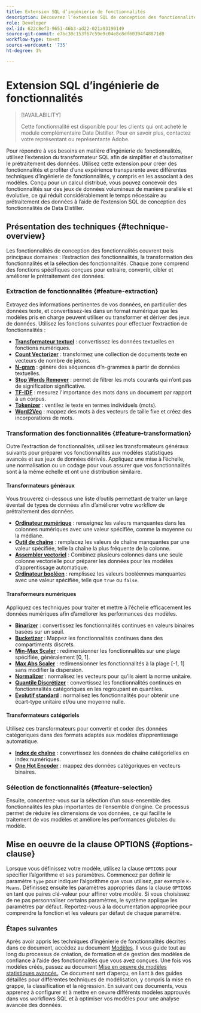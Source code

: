 ```yaml
---
title: Extension SQL d’ingénierie de fonctionnalités
description: Découvrez l’extension SQL de conception des fonctionnalités de Data Distiller pour prétraiter les données pour la modélisation statistique avancée. Il couvre les techniques d’extraction, de transformation et de sélection des fonctionnalités disponibles.
role: Developer
exl-id: 622c8ef3-9651-46b3-ad22-021a93190149
source-git-commit: e7bc30c153f67c59e9c04e8c8df60394f48871d0
workflow-type: tm+mt
source-wordcount: '735'
ht-degree: 1%

---
```


# Extension SQL d’ingénierie de fonctionnalités

>[!AVAILABILITY]
>
>Cette fonctionnalité est disponible pour les clients qui ont acheté le module complémentaire Data Distiller. Pour en savoir plus, contactez votre représentant ou représentante Adobe.

Pour répondre à vos besoins en matière d’ingénierie de fonctionnalités, utilisez l’extension du transformateur SQL afin de simplifier et d’automatiser le prétraitement des données. Utilisez cette extension pour créer des fonctionnalités et profiter d’une expérience transparente avec différentes techniques d’ingénierie de fonctionnalités, y compris en les associant à des modèles. Conçu pour un calcul distribué, vous pouvez concevoir des fonctionnalités sur des jeux de données volumineux de manière parallèle et évolutive, ce qui réduit considérablement le temps nécessaire au prétraitement des données à l’aide de l’extension SQL de conception des fonctionnalités de Data Distiller.

## Présentation des techniques {#technique-overview}

Les fonctionnalités de conception des fonctionnalités couvrent trois principaux domaines : l’extraction des fonctionnalités, la transformation des fonctionnalités et la sélection des fonctionnalités. Chaque zone comprend des fonctions spécifiques conçues pour extraire, convertir, cibler et améliorer le prétraitement des données.

### Extraction de fonctionnalités {#feature-extraction}

Extrayez des informations pertinentes de vos données, en particulier des données texte, et convertissez-les dans un format numérique que les modèles pris en charge peuvent utiliser ou transformer et dériver des jeux de données. Utilisez les fonctions suivantes pour effectuer l’extraction de fonctionnalités :

- **[Transformateur textuel](./feature-transformation.md#textual-transformations)** : convertissez les données textuelles en fonctions numériques.
- **[Count Vectorizer](./feature-transformation.md#countvectorizer)** : transformez une collection de documents texte en vecteurs de nombre de jetons.
- **[N-gram](./feature-transformation.md#ngram)** : génère des séquences d’n-grammes à partir de données textuelles.
- **[Stop Words Remover](./feature-transformation.md#stopwordsremover)** : permet de filtrer les mots courants qui n’ont pas de signification significative.
- **[TF-IDF](./feature-transformation.md#tf-idf)** : mesurez l&#39;importance des mots dans un document par rapport à un corpus.
- **[Tokenizer](./feature-transformation.md#tokenizer)** : ventilez le texte en termes individuels (mots).
- **[Word2Vec](./feature-transformation.md#word2vec)** : mappez des mots à des vecteurs de taille fixe et créez des incorporations de mots.

### Transformation des fonctionnalités {#feature-transformation}

Outre l’extraction de fonctionnalités, utilisez les transformateurs généraux suivants pour préparer vos fonctionnalités aux modèles statistiques avancés et aux jeux de données dérivés. Appliquez une mise à l’échelle, une normalisation ou un codage pour vous assurer que vos fonctionnalités sont à la même échelle et ont une distribution similaire.

#### Transformateurs généraux

Vous trouverez ci-dessous une liste d’outils permettant de traiter un large éventail de types de données afin d’améliorer votre workflow de prétraitement des données.

- **[Ordinateur numérique](./feature-transformation.md#numeric-imputer)** : renseignez les valeurs manquantes dans les colonnes numériques avec une valeur spécifiée, comme la moyenne ou la médiane.
- **[Outil de chaîne](./feature-transformation.md#string-imputer)** : remplacez les valeurs de chaîne manquantes par une valeur spécifiée, telle la chaîne la plus fréquente de la colonne.
- **[Assembler vectoriel](./feature-transformation.md#vector-assembler)** : Combinez plusieurs colonnes dans une seule colonne vectorielle pour préparer les données pour les modèles d’apprentissage automatique.
- **[Ordinateur booléen](./feature-transformation.md#boolean-imputer)** : remplissez les valeurs booléennes manquantes avec une valeur spécifiée, telle que `true` ou `false`.

#### Transformeurs numériques

Appliquez ces techniques pour traiter et mettre à l’échelle efficacement les données numériques afin d’améliorer les performances des modèles.

- **[Binarizer](./feature-transformation.md#binarizer)** : convertissez les fonctionnalités continues en valeurs binaires basées sur un seuil.
- **[Bucketizer](./feature-transformation.md#bucketizer)** : Mappez les fonctionnalités continues dans des compartiments discrets.
- **[Min-Max Scaler](./feature-transformation.md#minmaxscaler)** : redimensionner les fonctionnalités sur une plage spécifiée, généralement [0, 1].
- **[Max Abs Scaler](./feature-transformation.md#maxabsscaler)** : redimensionner les fonctionnalités à la plage [-1, 1] sans modifier la dispersion.
- **[Normalizer](./feature-transformation.md#normalizer)** : normalisez les vecteurs pour qu’ils aient la norme unitaire.
- **[Quantile Discrétizer](./feature-transformation.md#quantilediscretizer)** : convertissez les fonctionnalités continues en fonctionnalités catégoriques en les regroupant en quantiles.
- **[Évolutif standard](./feature-transformation.md#standardscaler)** : normalisez les fonctionnalités pour obtenir une écart-type unitaire et/ou une moyenne nulle.

#### Transformateurs catégoriels

Utilisez ces transformateurs pour convertir et coder des données catégoriques dans des formats adaptés aux modèles d’apprentissage automatique.

- **[Index de chaîne](./feature-transformation.md#stringindexer)** : convertissez les données de chaîne catégorielles en index numériques.
- **[One Hot Encoder](./feature-transformation.md#onehotencoder)** : mappez des données catégoriques en vecteurs binaires.

### Sélection de fonctionnalités {#feature-selection}

Ensuite, concentrez-vous sur la sélection d’un sous-ensemble des fonctionnalités les plus importantes de l’ensemble d’origine. Ce processus permet de réduire les dimensions de vos données, ce qui facilite le traitement de vos modèles et améliore les performances globales du modèle.

<!-- Commented out as it 
## Supported machine learning algorithms {#supported-ml-algorithms}

Once you have preprocessed your data, use the feature engineering SQL extension to prepare your data for the following machine learning algorithms:

### Classification and regression {#classification-regression}

Use logical regression to predict categorical outcomes and linear regression to predict continuous values.

- **Logical Regression**: Use this for binary classification tasks.
- **Linear Regression**: Apply this algorithm for predicting continuous values.

### Clustering {#clustering}

Use a clustering algorithm to group data points into distinct clusters based on their similarities.

- **[`K-Means`](./feature-transformation.md#kmeans)**: Use `K-Means` for unsupervised learning tasks to partition data into a specified number of clusters, with each data point assigned to the cluster with the nearest mean. -->

## Mise en oeuvre de la clause OPTIONS {#options-clause}

Lorsque vous définissez votre modèle, utilisez la clause `OPTIONS` pour spécifier l’algorithme et ses paramètres. Commencez par définir le paramètre `type` pour indiquer l’algorithme que vous utilisez, par exemple `K-Means`. Définissez ensuite les paramètres appropriés dans la clause `OPTIONS` en tant que paires clé-valeur pour affiner votre modèle. Si vous choisissez de ne pas personnaliser certains paramètres, le système applique les paramètres par défaut. Reportez-vous à la documentation appropriée pour comprendre la fonction et les valeurs par défaut de chaque paramètre.

### Étapes suivantes

Après avoir appris les techniques d’ingénierie de fonctionnalités décrites dans ce document, accédez au document [Modèles](./models.md). Il vous guide tout au long du processus de création, de formation et de gestion des modèles de confiance à l’aide des fonctionnalités que vous avez conçues. Une fois vos modèles créés, passez au document [Mise en oeuvre de modèles statistiques avancés.](./implement-models/implement-models.md). Ce document sert d’aperçu, en liant à des guides détaillés pour différentes techniques de modélisation, y compris la mise en grappe, la classification et la régression. En suivant ces documents, vous apprenez à configurer et à mettre en oeuvre différents modèles approuvés dans vos workflows SQL et à optimiser vos modèles pour une analyse avancée des données.
